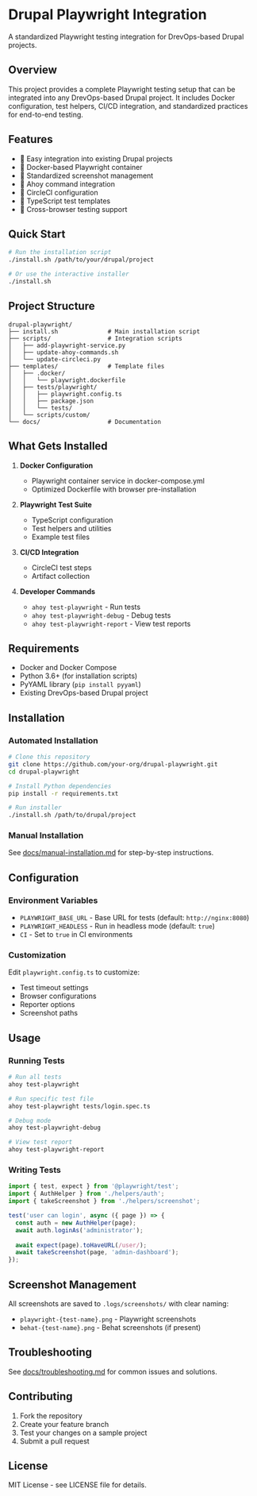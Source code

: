 # Drupal Playwright Integration

A standardized Playwright testing integration for DrevOps-based Drupal projects.

## Overview

This project provides a complete Playwright testing setup that can be integrated into any DrevOps-based Drupal project. It includes Docker configuration, test helpers, CI/CD integration, and standardized practices for end-to-end testing.

## Features

- 🚀 Easy integration into existing Drupal projects
- 🐳 Docker-based Playwright container
- 📸 Standardized screenshot management
- 🔧 Ahoy command integration
- 🔄 CircleCI configuration
- 📝 TypeScript test templates
- 🎯 Cross-browser testing support

## Quick Start

```bash
# Run the installation script
./install.sh /path/to/your/drupal/project

# Or use the interactive installer
./install.sh
```

## Project Structure

```
drupal-playwright/
├── install.sh              # Main installation script
├── scripts/                # Integration scripts
│   ├── add-playwright-service.py
│   ├── update-ahoy-commands.sh
│   └── update-circleci.py
├── templates/              # Template files
│   ├── .docker/
│   │   └── playwright.dockerfile
│   ├── tests/playwright/
│   │   ├── playwright.config.ts
│   │   ├── package.json
│   │   └── tests/
│   └── scripts/custom/
└── docs/                   # Documentation
```

## What Gets Installed

1. **Docker Configuration**
   - Playwright container service in docker-compose.yml
   - Optimized Dockerfile with browser pre-installation

2. **Playwright Test Suite**
   - TypeScript configuration
   - Test helpers and utilities
   - Example test files

3. **CI/CD Integration**
   - CircleCI test steps
   - Artifact collection

4. **Developer Commands**
   - `ahoy test-playwright` - Run tests
   - `ahoy test-playwright-debug` - Debug tests
   - `ahoy test-playwright-report` - View test reports

## Requirements

- Docker and Docker Compose
- Python 3.6+ (for installation scripts)
- PyYAML library (`pip install pyyaml`)
- Existing DrevOps-based Drupal project

## Installation

### Automated Installation

```bash
# Clone this repository
git clone https://github.com/your-org/drupal-playwright.git
cd drupal-playwright

# Install Python dependencies
pip install -r requirements.txt

# Run installer
./install.sh /path/to/drupal/project
```

### Manual Installation

See [docs/manual-installation.md](docs/manual-installation.md) for step-by-step instructions.

## Configuration

### Environment Variables

- `PLAYWRIGHT_BASE_URL` - Base URL for tests (default: `http://nginx:8080`)
- `PLAYWRIGHT_HEADLESS` - Run in headless mode (default: `true`)
- `CI` - Set to `true` in CI environments

### Customization

Edit `playwright.config.ts` to customize:
- Test timeout settings
- Browser configurations
- Reporter options
- Screenshot paths

## Usage

### Running Tests

```bash
# Run all tests
ahoy test-playwright

# Run specific test file
ahoy test-playwright tests/login.spec.ts

# Debug mode
ahoy test-playwright-debug

# View test report
ahoy test-playwright-report
```

### Writing Tests

```typescript
import { test, expect } from '@playwright/test';
import { AuthHelper } from './helpers/auth';
import { takeScreenshot } from './helpers/screenshot';

test('user can login', async ({ page }) => {
  const auth = new AuthHelper(page);
  await auth.loginAs('administrator');
  
  await expect(page).toHaveURL(/user/);
  await takeScreenshot(page, 'admin-dashboard');
});
```

## Screenshot Management

All screenshots are saved to `.logs/screenshots/` with clear naming:
- `playwright-{test-name}.png` - Playwright screenshots
- `behat-{test-name}.png` - Behat screenshots (if present)

## Troubleshooting

See [docs/troubleshooting.md](docs/troubleshooting.md) for common issues and solutions.

## Contributing

1. Fork the repository
2. Create your feature branch
3. Test your changes on a sample project
4. Submit a pull request

## License

MIT License - see LICENSE file for details.